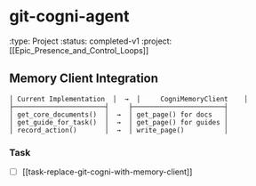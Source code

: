 # git-cogni-agent
:type: Project
:status: completed-v1
:project: [[Epic_Presence_and_Control_Loops]]

## Memory Client Integration

```
│ Current Implementation  │  →  │     CogniMemoryClient    │
├───────────────────────┤     ├───────────────────────┤
│ get_core_documents()  │  →  │ get_page() for docs   │
│ get_guide_for_task()  │  →  │ get_page() for guides │
│ record_action()       │  →  │ write_page()          │
```

### Task
- [ ] [[task-replace-git-cogni-with-memory-client]]
